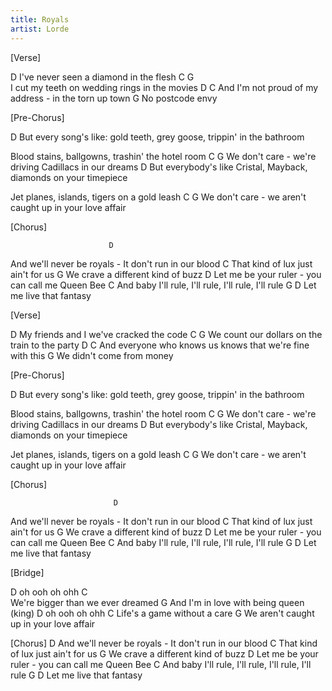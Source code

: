 ```yaml
---
title: Royals
artist: Lorde
---
```


[Verse]

D
I've never seen a diamond in the flesh
            C                         G        
I cut my teeth on wedding rings in the movies
                   D                           C
And I'm not proud of my address - in the torn up town
             G
No postcode envy


[Pre-Chorus]

D
But every song's like: gold teeth, grey goose, trippin' in the bathroom

Blood stains, ballgowns, trashin' the hotel room
C                                           G
We don't care - we're driving Cadillacs in our dreams
                                D
But everybody's like Cristal, Mayback, diamonds on your timepiece

Jet planes, islands, tigers on a gold leash
C                                      G
We don't care - we  aren't caught up in your love affair


[Chorus]

                          D
And we'll never be royals - It don't run in our blood
                 C
That kind of lux just ain't for us
                 G
We crave a different kind of buzz
                      D
Let me be your ruler - you can call me Queen Bee
                  C
And baby I'll rule, I'll rule, I'll rule, I'll rule
G                  D
Let me live that fantasy


[Verse]

D
My friends and I we've cracked the code
                  C                     G
We count our dollars on the train to the party
              D                                      C
And everyone who knows us knows that we're fine with this
                    G
We didn't come from money


[Pre-Chorus]

D
But every song's like: gold teeth, grey goose, trippin' in the bathroom

Blood stains, ballgowns, trashin' the hotel room
C                                           G
We don't care - we're driving Cadillacs in our dreams
                                D
But everybody's like Cristal, Mayback, diamonds on your timepiece

Jet planes, islands, tigers on a gold leash
C                                      G
We don't care - we  aren't caught up in your love affair


[Chorus]
 
                           D
And we'll never be royals - It don't run in our blood
                 C
That kind of lux just ain't for us
                 G
We crave a different kind of buzz
                      D
Let me be your ruler - you can call me Queen Bee
                  C
And baby I'll rule, I'll rule, I'll rule, I'll rule
G                 D
Let me live that fantasy


[Bridge]

D
oh ooh oh ohh
         C                                 
We're bigger than we ever dreamed
               G
And I'm in love with being queen (king)
D
oh ooh oh ohh
C
Life's a game without a care
              G
We aren't caught up in your love affair


[Chorus]
                          D
And we'll never be royals - It don't run in our blood
                 C
That kind of lux just ain't for us
                 G
We crave a different kind of buzz
                      D
Let me be your ruler - you can call me Queen Bee
                  C
And baby I'll rule, I'll rule, I'll rule, I'll rule
G                            D
Let me live that fantasy

